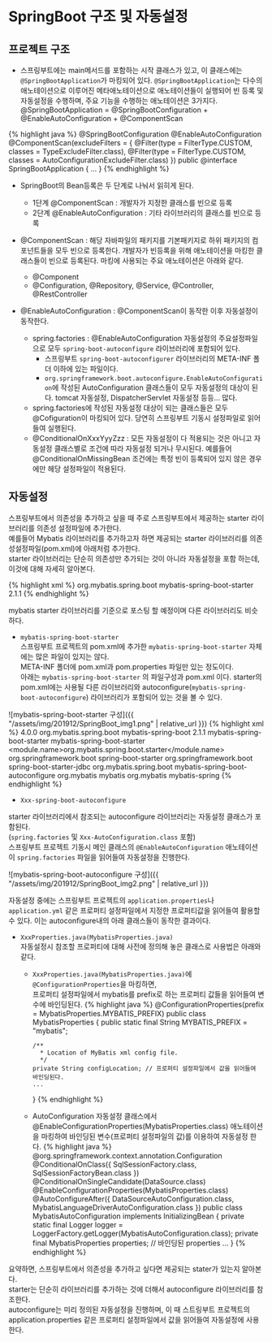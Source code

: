 # SpringBoot 구조 및 자동설정

## 프로젝트 구조
- 스프링부트에는 main메서드를 포함하는 시작 클래스가 있고, 이 클래스에는 `@SpringBootApplication`가 마킹되어 있다.
`@SpringBootApplication`는 다수의 애노테이션으로 이루어진 메타애노테이션으로 애노테이션들이 실행되어 빈 등록 및 자동설정을 수행하며, 주요 기능을 수행하는 애노테이션은 3가지다.  
    @SpringBootApplication = @SpringBootConfiguration + @EnableAutoConfiguration + @ComponentScan

{% highlight java %}
@SpringBootConfiguration
@EnableAutoConfiguration
@ComponentScan(excludeFilters = { @Filter(type = FilterType.CUSTOM, classes = TypeExcludeFilter.class),
        @Filter(type = FilterType.CUSTOM, classes = AutoConfigurationExcludeFilter.class) })
public @interface SpringBootApplication {
...
}
{% endhighlight %}

- SpringBoot의 Bean등록은 두 단계로 나눠서 읽히게 된다.
    - 1단계 @ComponentScan : 개발자가 지정한 클래스를 빈으로 등록
    - 2단계 @EnableAutoConfiguration : 기타 라이브러리의 클래스를 빈으로 등록

- @ComponentScan : 해당 자바파일의 패키지를 기본패키지로 하위 패키지의 컴포넌트들을 모두 빈으로 등록한다. 개발자가 빈등록을 위해 애노테이션을 마킹한 클래스들이 빈으로 등록된다. 마킹에 사용되는 주요 애노테이션은 아래와 같다.
    - @Component
    - @Configuration, @Repository, @Service, @Controller, @RestController

- @EnableAutoConfiguration : @ComponentScan이 동작한 이후 자동설정이 동작한다.
    - spring.factories : @EnableAutoConfiguration 자동설정의 주요설정파일으로 모두 `spring-boot-autoconfigure` 라이브러리에 포함되어 있다.
        - 스프링부트 `spring-boot-autoconfigurer` 라이브러리의 META-INF 폴더 이하에 있는 파일이다.
        - `org.springframework.boot.autoconfigure.EnableAutoConfiguration`에 작성된 AutoConfiguration 클래스들이 모두 자동설정의 대상이 된다.
        tomcat 자동설정, DispatcherServlet 자동설정 등등... 많다.
    - spring.factories에 작성된 자동설정 대상이 되는 클래스들은 모두 @Cofiguration이 마킹되어 있다. 당연히 스프링부트 기동시 설정파일로 읽어들여 실행된다.
    - @ConditionalOnXxxYyyZzz : 모든 자동설정이 다 적용되는 것은 아니고 자동설정 클래스별로 조건에 따라 자동설정 되거나 무시된다. 
    예를들어 @ConditionalOnMissingBean 조건에는 특정 빈이 등록되어 있지 않은 경우에만 헤당 설정파일이 적용된다.

## 자동설정
스프링부트에서 의존성을 추가하고 싶을 때 주로 스프링부트에서 제공하는 starter 라이브러리를 의존성 설정파일에 추가한다.  
예를들어 Mybatis 라이브러리를 추가하고자 하면 제공되는 starter 라이브러리를 의존성설정파일(pom.xml)에 아래처럼 추가한다.  
starter 라이브러리는 단순히 의존성만 추가되는 것이 아니라 자동설정을 포함 하는데, 이것에 대해 자세히 알아본다.

{% highlight xml %}
    <dependency>
        <groupId>org.mybatis.spring.boot</groupId>
        <artifactId>mybatis-spring-boot-starter</artifactId>
        <version>2.1.1</version>
    </dependency>
{% endhighlight %}

mybatis starter 라이브러리를 기준으로 포스팅 할 예정이며 다른 라이브러리도 비슷하다.  

- `mybatis-spring-boot-starter`  
스프링부트 프로젝트의 pom.xml에 추가한 `mybatis-spring-boot-starter` 자체에는 많은 파일이 있지는 않다.  
META-INF 폴더에 pom.xml과 pom.properties 파일만 있는 정도이다.  
아래는 `mybatis-spring-boot-starter` 의 파일구성과 pom.xml 이다. starter의 pom.xml에는 사용될 다른 라이브러리와 autoconfigure(`mybatis-spring-boot-autoconfigure`) 라이브러리가 포함되어 있는 것을 볼 수 있다.

![mybatis-spring-boot-starter 구성]({{ "/assets/img/201912/SpringBoot_img1.png" | relative_url }})
{% highlight xml %}
<project xmlns="http://maven.apache.org/POM/4.0.0" xmlns:xsi="http://www.w3.org/2001/XMLSchema-instance" 
         xsi:schemaLocation="http://maven.apache.org/POM/4.0.0 http://maven.apache.org/xsd/maven-4.0.0.xsd">
  <modelVersion>4.0.0</modelVersion>
  <parent>
    <groupId>org.mybatis.spring.boot</groupId>
    <artifactId>mybatis-spring-boot</artifactId>
    <version>2.1.1</version>
  </parent>
  <artifactId>mybatis-spring-boot-starter</artifactId>
  <name>mybatis-spring-boot-starter</name>
  <properties>
    <module.name>org.mybatis.spring.boot.starter</module.name>
  </properties>
  <dependencies>
    <dependency>
      <groupId>org.springframework.boot</groupId>
      <artifactId>spring-boot-starter</artifactId>
    </dependency>
    <dependency>
      <groupId>org.springframework.boot</groupId>
      <artifactId>spring-boot-starter-jdbc</artifactId>
    </dependency>
    <dependency>
      <groupId>org.mybatis.spring.boot</groupId>
      <artifactId>mybatis-spring-boot-autoconfigure</artifactId>
    </dependency>
    <dependency>
      <groupId>org.mybatis</groupId>
      <artifactId>mybatis</artifactId>
    </dependency>
    <dependency>
      <groupId>org.mybatis</groupId>
      <artifactId>mybatis-spring</artifactId>
    </dependency>
  </dependencies>
</project>
{% endhighlight %}

- `Xxx-spring-boot-autoconfigure`

starter 라이브러리에서 참조되는 autoconfigure 라이브러리는 자동설정 클래스가 포함된다.  
(`spring.factories` 및 `Xxx-AutoConfiguration.class` 포함)  
스프링부트 프로젝트 기동시 메인 클래스의 `@EnableAutoConfiguration` 애노테이션이 `spring.factories` 파일을 읽어들여 자동설정을 진행한다.

![mybatis-spring-boot-autoconfigure 구성]({{ "/assets/img/201912/SpringBoot_img2.png" | relative_url }})

자동설정 중에는 스프링부트 프로젝트의 `application.properties`나 `application.yml` 같은 프로퍼티 설정파일에서 지정한 프로퍼티값을 읽어들여 활용할 수 있다. 이는 autoconfigure내의 아래 클래스들이 동작한 결과이다.

- `XxxProperties.java(MybatisProperties.java)`  
자동설정시 참조할 프로퍼티에 대해 사전에 정의해 놓은 클래스로 사용법은 아래와 같다. 

    - `XxxProperties.java(MybatisProperties.java)`에 `@ConfigurationProperties`을 마킹하면,  
      프로퍼티 설정파일에서 mybatis를 prefix로 하는 프로퍼티 값들을 읽어들여 변수에 바인딩된다.
      {% highlight java %}
      @ConfigurationProperties(prefix = MybatisProperties.MYBATIS_PREFIX)
      public class MybatisProperties {
          public static final String MYBATIS_PREFIX = "mybatis";
          
          /**
            * Location of MyBatis xml config file.
            */
          private String configLocation; // 프로퍼티 설정파일에서 값을 읽어들여 바인딩된다.
          ...
      }
      {% endhighlight %}

    - AutoConfiguration 자동설정 클래스에서 @EnableConfigurationProperties(MybatisProperties.class) 애노테이션을 마킹하여 바인딩된 변수(프로퍼티 설정파일의 값)를 이용하여 자동설정 한다.
      {% highlight java %}
      @org.springframework.context.annotation.Configuration
      @ConditionalOnClass({ SqlSessionFactory.class, SqlSessionFactoryBean.class })
      @ConditionalOnSingleCandidate(DataSource.class)
      @EnableConfigurationProperties(MybatisProperties.class)
      @AutoConfigureAfter({ DataSourceAutoConfiguration.class, MybatisLanguageDriverAutoConfiguration.class })
      public class MybatisAutoConfiguration implements InitializingBean {
        private static final Logger logger = LoggerFactory.getLogger(MybatisAutoConfiguration.class);
        private final MybatisProperties properties; // 바인딩된 properties
        ...
      }
      {% endhighlight %}

요약하면, 
스프링부트에서 의존성을 추가하고 싶다면 제공되는 stater가 있는지 알아본다.  
starter는 단순히 라이브러리를 추가하는 것에 더해서  autoconfigure 라이브러리를 참조한다.  
autoconfigure는 미리 정의된 자동설정을 진행하며, 이 때 스트링부트 프로젝트의 application.properties 같은 프로퍼티 설정파일에서 값을 읽어들여 자동설정에 사용한다. 
